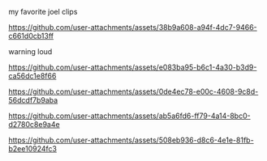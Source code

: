 my favorite joel clips

https://github.com/user-attachments/assets/38b9a608-a94f-4dc7-9466-c661d0cb13ff

warning loud

https://github.com/user-attachments/assets/e083ba95-b6c1-4a30-b3d9-ca56dc1e8f66

https://github.com/user-attachments/assets/0de4ec78-e00c-4608-9c8d-56dcdf7b9aba

https://github.com/user-attachments/assets/ab5a6fd6-ff79-4a14-8bc0-d2780c8e9a4e

https://github.com/user-attachments/assets/508eb936-d8c6-4e1e-81fb-b2ee10924fc3
